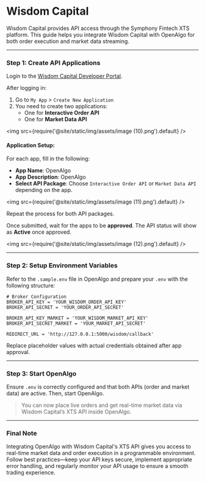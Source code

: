 # Wisdom Capital

Wisdom Capital provides API access through the Symphony Fintech XTS platform. This guide helps you integrate Wisdom Capital with OpenAlgo for both order execution and market data streaming.

***

### Step 1: Create API Applications

Login to the [Wisdom Capital Developer Portal](https://trade.wisdomcapital.in/dashboard#!/login).

After logging in:

1. Go to `My App` > `Create New Application`
2. You need to create two applications:
   * One for **Interactive Order API**
   * One for **Market Data API**

<img
  src={require('@site/static/img/assets/image (10).png').default}
/>

#### Application Setup:

For each app, fill in the following:

* **App Name**: OpenAlgo
* **App Description**: OpenAlgo
* **Select API Package**: Choose `Interactive Order API` or `Market Data API` depending on the app.



<img
  src={require('@site/static/img/assets/image (11).png').default}
/>

Repeat the process for both API packages.

Once submitted, wait for the apps to be **approved**. The API status will show as **Active** once approved.

<img
  src={require('@site/static/img/assets/image (12).png').default}
/>

***

### Step 2: Setup Environment Variables

Refer to the `.sample.env` file in OpenAlgo and prepare your `.env` with the following structure:

```env
# Broker Configuration
BROKER_API_KEY = 'YOUR_WISDOM_ORDER_API_KEY'
BROKER_API_SECRET = 'YOUR_ORDER_API_SECRET'

BROKER_API_KEY_MARKET = 'YOUR_WISDOM_MARKET_API_KEY'
BROKER_API_SECRET_MARKET = 'YOUR_MARKET_API_SECRET'

REDIRECT_URL = 'http://127.0.0.1:5000/wisdom/callback'
```

Replace placeholder values with actual credentials obtained after app approval.

***

### Step 3: Start OpenAlgo

Ensure `.env` is correctly configured and that both APIs (order and market data) are active. Then, start OpenAlgo.

> You can now place live orders and get real-time market data via Wisdom Capital’s XTS API inside OpenAlgo.

***

### Final Note

Integrating OpenAlgo with Wisdom Capital's XTS API gives you access to real-time market data and order execution in a programmable environment. Follow best practices—keep your API keys secure, implement appropriate error handling, and regularly monitor your API usage to ensure a smooth trading experience.
